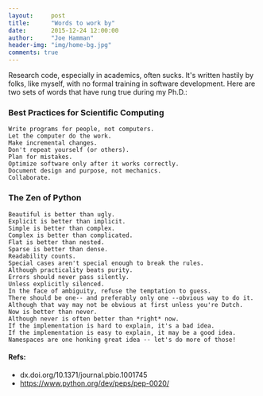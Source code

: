 ```yaml
---
layout:     post
title:      "Words to work by"
date:       2015-12-24 12:00:00
author:     "Joe Hamman"
header-img: "img/home-bg.jpg"
comments: true
---
```


Research code, especially in academics, often sucks. It's written hastily by folks, like myself, with no formal training in software development.  Here are two sets of words that have rung true during my Ph.D.:

### Best Practices for Scientific Computing

    Write programs for people, not computers.
    Let the computer do the work.
    Make incremental changes.
    Don't repeat yourself (or others).
    Plan for mistakes.
    Optimize software only after it works correctly.
    Document design and purpose, not mechanics.
    Collaborate.

### The Zen of Python

    Beautiful is better than ugly.
    Explicit is better than implicit.
    Simple is better than complex.
    Complex is better than complicated.
    Flat is better than nested.
    Sparse is better than dense.
    Readability counts.
    Special cases aren't special enough to break the rules.
    Although practicality beats purity.
    Errors should never pass silently.
    Unless explicitly silenced.
    In the face of ambiguity, refuse the temptation to guess.
    There should be one-- and preferably only one --obvious way to do it.
    Although that way may not be obvious at first unless you're Dutch.
    Now is better than never.
    Although never is often better than *right* now.
    If the implementation is hard to explain, it's a bad idea.
    If the implementation is easy to explain, it may be a good idea.
    Namespaces are one honking great idea -- let's do more of those!

#### Refs:
- dx.doi.org/10.1371/journal.pbio.1001745
- https://www.python.org/dev/peps/pep-0020/
